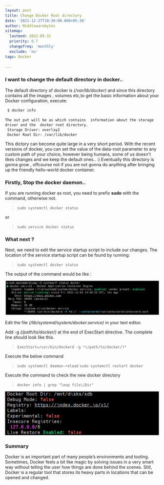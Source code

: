 ```yaml
---
layout: post
title: Change Docker Root directory
date: '2021-12-27T10:30:00.000+05:30'
author: Middlewarebytes
sitemap:
  lastmod: 2022-05-31
  priority: 0.7
  changefreq: 'monthly'
  exclude: 'no'
tags: Docker

---
```

### I want to change the default directory in docker.. 

The default directory of docker is *(/var/lib/docker)* and since this directory contains all the images , volumes etc,to get the basic information about your Docker configuration, execute:

     $ docker info

    The out put will be as which contains  information about the storage driver and the  docker root directory.
     Storage Driver: overlay2
     Docker Root Dir: /var/lib/docker
	 
This dictory can become quite large in a very short period. With the recent versions of docker, you can set the value of the data-root parameter to any custom path
of your choice, however being humans, some of us doesn't likes changes and we keep the default ones.. :) Eventually this directory is gonna grow , offcourse not if you are 
not gonna do anything after bringing up the friendly hello-world docker  container. 


### Firstly, Stop the docker daemon.. 

If you are running docker as root, you need to prefix **sudo** with the command, otherwise not.

> `sudo systemctl docker status`

or 

> `sudo service docker status`


### What next ?

Next, we need to edit the service startup script to include our changes. The location of the service startup script can be found by running:

> `sudo systemctl docker status`

The output of the command would be like :
 
 ![docker command status](/img/postimages/dockerstatus.png)
 
 
Edit the file *(/lib/systemd/system/docker.service)* in your text editor.

Add -g *(/path/to/docker/)* at the end of ExecStart directive. The complete line should look like this.

> `ExecStart=/usr/bin/dockerd -g *(/path/to/docker/)*`

Execute the below command

> `sudo systemctl daemon-reload`
> `sudo systemctl restart docker`


Execute the command to check the new docker directory

> `docker info | grep "loop file\|Dir"`

 ![New root directory](/img/postimages/dockerrootdirectory.png)

### Summary 

Docker is an important part of many people’s environments and tooling. Sometimes, Docker feels a bit like magic by solving issues in a very smart way without telling the user how things are done behind the scenes. Still, Docker is a regular tool that stores its heavy parts in locations that can be opened and changed.
